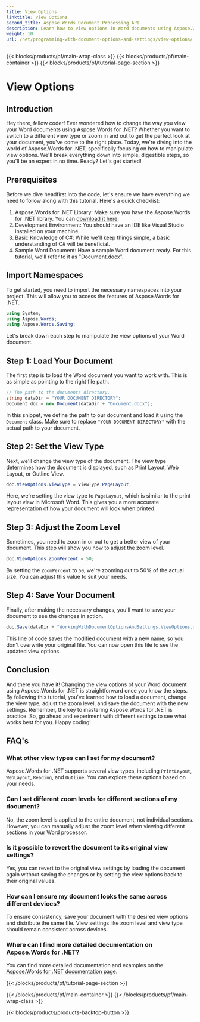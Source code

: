 ```yaml
---
title: View Options
linktitle: View Options
second_title: Aspose.Words Document Processing API
description: Learn how to view options in Word documents using Aspose.Words for .NET. This guide covers setting view types, adjusting zoom levels, and saving your document.
weight: 10
url: /net/programming-with-document-options-and-settings/view-options/
---
```


{{< blocks/products/pf/main-wrap-class >}}
{{< blocks/products/pf/main-container >}}
{{< blocks/products/pf/tutorial-page-section >}}

# View Options

## Introduction

Hey there, fellow coder! Ever wondered how to change the way you view your Word documents using Aspose.Words for .NET? Whether you want to switch to a different view type or zoom in and out to get the perfect look at your document, you've come to the right place. Today, we're diving into the world of Aspose.Words for .NET, specifically focusing on how to manipulate view options. We'll break everything down into simple, digestible steps, so you'll be an expert in no time. Ready? Let's get started!

## Prerequisites

Before we dive headfirst into the code, let's ensure we have everything we need to follow along with this tutorial. Here's a quick checklist:

1. Aspose.Words for .NET Library: Make sure you have the Aspose.Words for .NET library. You can [download it here](https://releases.aspose.com/words/net/).
2. Development Environment: You should have an IDE like Visual Studio installed on your machine.
3. Basic Knowledge of C#: While we'll keep things simple, a basic understanding of C# will be beneficial.
4. Sample Word Document: Have a sample Word document ready. For this tutorial, we'll refer to it as "Document.docx".

## Import Namespaces

To get started, you need to import the necessary namespaces into your project. This will allow you to access the features of Aspose.Words for .NET.

```csharp
using System;
using Aspose.Words;
using Aspose.Words.Saving;
```

Let's break down each step to manipulate the view options of your Word document.

## Step 1: Load Your Document

The first step is to load the Word document you want to work with. This is as simple as pointing to the right file path.

```csharp
// The path to the documents directory.
string dataDir = "YOUR DOCUMENT DIRECTORY";
Document doc = new Document(dataDir + "Document.docx");
```

In this snippet, we define the path to our document and load it using the `Document` class. Make sure to replace `"YOUR DOCUMENT DIRECTORY"` with the actual path to your document.

## Step 2: Set the View Type

Next, we'll change the view type of the document. The view type determines how the document is displayed, such as Print Layout, Web Layout, or Outline View.

```csharp
doc.ViewOptions.ViewType = ViewType.PageLayout;
```

Here, we're setting the view type to `PageLayout`, which is similar to the print layout view in Microsoft Word. This gives you a more accurate representation of how your document will look when printed.

## Step 3: Adjust the Zoom Level

Sometimes, you need to zoom in or out to get a better view of your document. This step will show you how to adjust the zoom level.

```csharp
doc.ViewOptions.ZoomPercent = 50;
```

By setting the `ZoomPercent` to `50`, we're zooming out to 50% of the actual size. You can adjust this value to suit your needs.

## Step 4: Save Your Document

Finally, after making the necessary changes, you'll want to save your document to see the changes in action.

```csharp
doc.Save(dataDir + "WorkingWithDocumentOptionsAndSettings.ViewOptions.docx");
```

This line of code saves the modified document with a new name, so you don't overwrite your original file. You can now open this file to see the updated view options.

## Conclusion

And there you have it! Changing the view options of your Word document using Aspose.Words for .NET is straightforward once you know the steps. By following this tutorial, you've learned how to load a document, change the view type, adjust the zoom level, and save the document with the new settings. Remember, the key to mastering Aspose.Words for .NET is practice. So, go ahead and experiment with different settings to see what works best for you. Happy coding!

## FAQ's

### What other view types can I set for my document?

Aspose.Words for .NET supports several view types, including `PrintLayout`, `WebLayout`, `Reading`, and `Outline`. You can explore these options based on your needs.

### Can I set different zoom levels for different sections of my document?

No, the zoom level is applied to the entire document, not individual sections. However, you can manually adjust the zoom level when viewing different sections in your Word processor.

### Is it possible to revert the document to its original view settings?

Yes, you can revert to the original view settings by loading the document again without saving the changes or by setting the view options back to their original values.

### How can I ensure my document looks the same across different devices?

To ensure consistency, save your document with the desired view options and distribute the same file. View settings like zoom level and view type should remain consistent across devices.

### Where can I find more detailed documentation on Aspose.Words for .NET?

You can find more detailed documentation and examples on the [Aspose.Words for .NET documentation page](https://reference.aspose.com/words/net/).

{{< /blocks/products/pf/tutorial-page-section >}}

{{< /blocks/products/pf/main-container >}}
{{< /blocks/products/pf/main-wrap-class >}}

{{< blocks/products/products-backtop-button >}}
